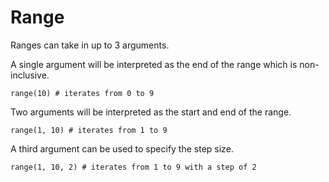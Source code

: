 # Range

Ranges can take in up to 3 arguments.

A single argument will be interpreted as the end of the range which is non-inclusive.

```loom
range(10) # iterates from 0 to 9
```

Two arguments will be interpreted as the start and end of the range.

```loom
range(1, 10) # iterates from 1 to 9
```

A third argument can be used to specify the step size.

```loom
range(1, 10, 2) # iterates from 1 to 9 with a step of 2
```
